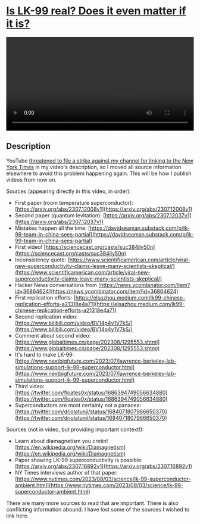 # [Is LK-99 real? Does it even matter if it is?](https://youtu.be/nSgo_tq-z5s)

<p><video controls style="width:100%;">
  <source src="../videos/lk-99-video.mp4" type="video/mp4">
</video></p>

## Description

YouTube [threatened to file a strike against my channel for linking to the New York Times](../YouTube-threat.md)
in my video's description, so I moved all source information elsewhere to avoid this problem
happening again. This will be how I publish videos from now on.

Sources (appearing directly in this video, in order):
- First paper (room temperature superconductor): [https://arxiv.org/abs/2307.12008v1](https://arxiv.org/abs/2307.12008v1)
- Second paper (quantum levitation): [https://arxiv.org/abs/2307.12037v1](https://arxiv.org/abs/2307.12037v1)
- Mistakes happen all the time: [https://davidseaman.substack.com/p/lk-99-team-in-china-sees-partial](https://davidseaman.substack.com/p/lk-99-team-in-china-sees-partial)
- First video! [https://sciencecast.org/casts/suc384jly50n](https://sciencecast.org/casts/suc384jly50n)
- Inconsistency quote: [https://www.scientificamerican.com/article/viral-new-superconductivity-claims-leave-many-scientists-skeptical/](https://www.scientificamerican.com/article/viral-new-superconductivity-claims-leave-many-scientists-skeptical/)
- Hacker News conversations from [https://news.ycombinator.com/item?id=36864624](https://news.ycombinator.com/item?id=36864624)
- First replication efforts: [https://elsazhou.medium.com/lk99-chinese-replication-efforts-a21318e4a71](https://elsazhou.medium.com/lk99-chinese-replication-efforts-a21318e4a71)
- Second replication video: [https://www.bilibili.com/video/BV14p4y1V7kS/](https://www.bilibili.com/video/BV14p4y1V7kS/)
- Comment about second video: [https://www.globaltimes.cn/page/202308/1295553.shtml](https://www.globaltimes.cn/page/202308/1295553.shtml)
- It's hard to make LK-99: [https://www.nextbigfuture.com/2023/07/lawrence-berkeley-lab-simulations-support-lk-99-superconductor.html](https://www.nextbigfuture.com/2023/07/lawrence-berkeley-lab-simulations-support-lk-99-superconductor.html)
- Third video: [https://twitter.com/floates0x/status/1686394749056634880](https://twitter.com/floates0x/status/1686394749056634880)
- Superconductors are most certainly not a panacea: [https://twitter.com/drjolatunji/status/1684071807966650370](https://twitter.com/drjolatunji/status/1684071807966650370)

Sources (not in video, but providing important context!):
- Learn about diamagnetism you cretin! [https://en.wikipedia.org/wiki/Diamagnetism](https://en.wikipedia.org/wiki/Diamagnetism)
- Paper showing LK-99 superconductivity is possible: [https://arxiv.org/abs/2307.16892v1](https://arxiv.org/abs/2307.16892v1)
- NY Times interviews author of that paper: [https://www.nytimes.com/2023/08/03/science/lk-99-superconductor-ambient.html](https://www.nytimes.com/2023/08/03/science/lk-99-superconductor-ambient.html)

There are many more sources to read that are important. There is also conflicting information abound.
I have lost some of the sources I wished to link here.
